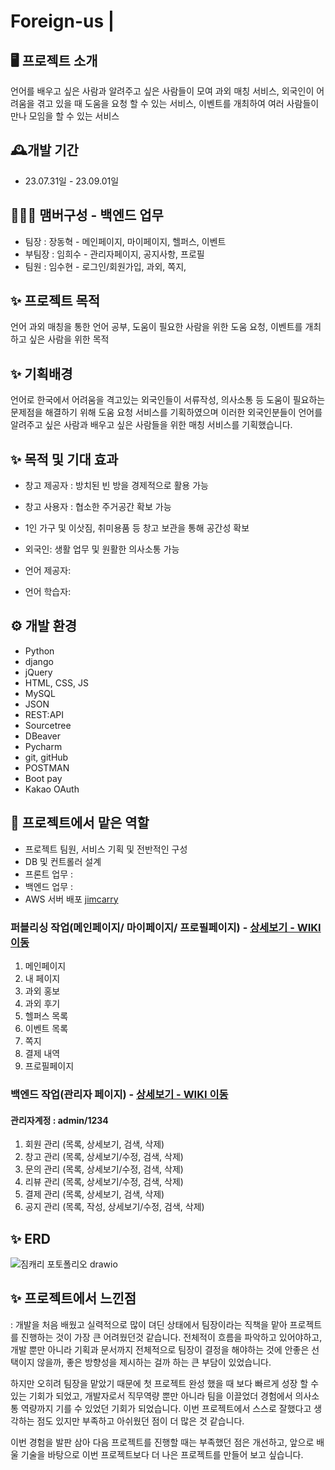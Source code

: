 # Foreign-us |

## 🖥️ 프로젝트 소개
 언어를 배우고 싶은 사람과 알려주고 싶은 사람들이 모여 과외 매칭 서비스, 외국인이 어려움을 겪고 있을 때 도움을 요청 할 수 있는 서비스,
이벤트를 개최하여 여러 사람들이 만나 모임을 할 수 있는 서비스

## 🕰️개발 기간
* 23.07.31일 - 23.09.01일

## 🧑‍🤝‍🧑 맴버구성 - 백엔드 업무
 - 팀장  : 장동혁 - 메인페이지, 마이페이지, 헬퍼스, 이벤트
 - 부팀장 : 임희수 - 관리자페이지, 공지사항, 프로필
 - 팀원 : 임수현 - 로그인/회원가입, 과외, 쪽지, 
 
 ## ✨ 프로젝트 목적 
 언어 과외 매칭을 통한 언어 공부, 도움이 필요한 사람을 위한 도움 요청, 이벤트를 개최하고 싶은 사람을 위한 목적
 
 ## ✨ 기획배경
 언어로 한국에서 어려움을 격고있는 외국인들이 서류작성, 의사소통 등 도움이 필요하는 문제점을 해결하기 위해 도움 요청 서비스를 기획하였으며 이러한 외국인분들이 언어를 알려주고 싶은 사람과 배우고 싶은 사람들을 위한 매칭 서비스를 기획했습니다.  

 ## ✨ 목적 및 기대 효과
- 창고 제공자 : 방치된 빈 방을 경제적으로 활용 가능
- 창고 사용자 : 협소한 주거공간 확보 가능
- 1인 가구 및 이삿짐, 취미용품 등 창고 보관을 통해 공간성 확보

- 외국인: 생활 업무 및 원활한 의사소통 가능
- 언어 제공자: 
- 언어 학습자:  

## ⚙️ 개발 환경
- Python
- django
- jQuery
- HTML, CSS, JS
- MySQL
- JSON
- REST:API
- Sourcetree
- DBeaver
- Pycharm
- git, gitHub
- POSTMAN
- Boot pay
- Kakao OAuth

 ## 📌 프로젝트에서 맡은 역할 
- 프로젝트 팀원, 서비스 기획 및 전반적인 구성
- DB 및 컨트롤러 설계 
- 프론트 업무 : 
- 백엔드 업무 : 
- AWS 서버 배포 <a href="http://www.jimcarry.site/">jimcarry</a>

### 퍼블리싱 작업(메인페이지/ 마이페이지/ 프로필페이지) - <a href="https://github.com/code-hyun/JimCarry/wiki/맡은-기능-소개--(퍼블리싱)" > 상세보기 - WIKI 이동</a>
 1. 메인페이지 <br>
 3. 내 페이지 <br>
 4. 과외 홍보 <br>
 5. 과외 후기 <br>
 6. 헬퍼스 목록 <br>
 7. 이벤트 목록 <br>
 8. 쪽지 <br>
 9. 결제 내역
 10. 프로필페이지

### 백엔드 작업(관리자 페이지) - <a href="https://github.com/code-hyun/JimCarry/wiki/맡은-기능-소개-(백엔드)" >상세보기 - WIKI 이동</a>
#### 관리자계정 : admin/1234
 1. 회원 관리 (목록, 상세보기, 검색, 삭제) <br>
 2. 창고 관리 (목록, 상세보기/수정, 검색, 삭제)<br>
 3. 문의 관리 (목록, 상세보기/수정, 검색, 삭제)<br>
 4. 리뷰 관리 (목록, 상세보기/수정, 검색, 삭제)<br>
 5. 결제 관리 (목록, 상세보기, 검색, 삭제)<br>
 6. 공지 관리 (목록, 작성, 상세보기/수정, 검색, 삭제)<br>

## ✨ ERD
![짐캐리 포토폴리오 drawio](https://user-images.githubusercontent.com/122762287/233322002-5be1e3da-90ba-4e2a-ab88-38ad95b48aaf.png)

## ✨ 프로젝트에서 느낀점
 : 개발을 처음 배웠고 실력적으로 많이 뎌딘 상태에서 팀장이라는 직책을 맡아 프로젝트를 진행하는 것이 가장 큰 어려웠던것 같습니다. 전체적이 흐름을 파악하고 있어야하고, 개발 뿐만 아니라 기획과 문서까지 전체적으로 팀장이 결정을 해야하는 것에 안좋은 선택이지 않을까, 좋은 방향성을 제시하는 걸까 하는 큰 부담이 있었습니다.
 
 하지만 오히려 팀장을 맡았기 때문에 첫 프로젝트 완성 했을 때 보다 빠르게 성장 할 수 있는 기회가 되었고, 개발자로서 직무역량 뿐만 아니라 팀을 이끌었더 경험에서 의사소통 역량까지 기를 수 있었던 기회가 되었습니다. 이번 프로젝트에서 스스로 잘했다고 생각하는 점도 있지만 부족하고 아쉬웠던 점이 더 많은 것 같습니다. 
 
이번 경험을 발판 삼아 다음 프로젝트를 진행할 때는 부족했던 점은 개선하고, 앞으로 배울 기술을 바탕으로 이번 프로젝트보다 더 나은 프로젝트를 만들어 보고 싶습니다.




